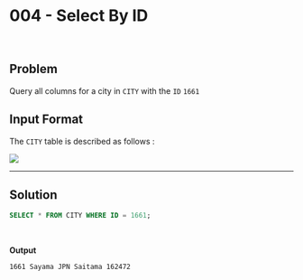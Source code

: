 # 004 - Select By ID

<br>

## Problem

Query all columns for a city in `CITY` with the `ID` `1661`


## Input Format

The `CITY` table is described as follows :

![](https://s3.amazonaws.com/hr-challenge-images/8137/1449729804-f21d187d0f-CITY.jpg)

---

## Solution

```SQL
SELECT * FROM CITY WHERE ID = 1661;
```

<br>

**Output**

```
1661 Sayama JPN Saitama 162472
```
